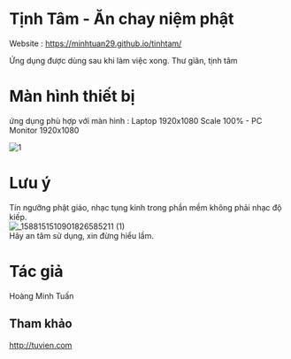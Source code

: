 # Tịnh Tâm  - Ăn chay niệm phật

       
Website : https://minhtuan29.github.io/tinhtam/

 Ứng dụng được dùng sau khi làm việc xong. Thư giãn, tịnh tâm 
  
# Màn hình thiết bị   
ứng dụng phù hợp với màn hình : Laptop 1920x1080 Scale 100%   -   PC Monitor 1920x1080  
  
![1](https://user-images.githubusercontent.com/86332370/191282684-185c128c-4053-4884-8964-05aca3dc5a88.JPG)  

# Lưu ý  
Tín ngưỡng phật giáo, nhạc tụng kinh trong phần mềm không phải nhạc độ kiếp.  
![_1588151510901826585211 (1)](https://user-images.githubusercontent.com/86332370/191320761-56d719ed-a290-465d-adf8-23b3a308c23e.png)  
Hãy an tâm sử dụng, xin đừng hiểu lầm.

# Tác giả
Hoàng Minh Tuấn  
## Tham khảo
http://tuvien.com  
